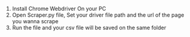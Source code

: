1. Install Chrome Webdriver On your PC
2. Open Scraper.py file, Set your driver file path and the url of the page you wanna scrape
3. Run the file and your csv file will be saved on the same folder
